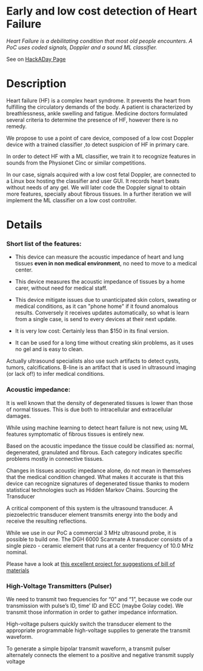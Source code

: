 # Early and low cost detection of Heart Failure

_Heart Failure is a debilitating condition that most old people encounters. A PoC uses coded signals, Doppler and a sound ML classifier._

See on [HackADay Page](https://hackaday.io/project/19685-early-and-low-cost-detection-of-heart-failure)

# Description

Heart failure (HF) is a complex heart syndrome. It prevents the heart from fulfilling the circulatory demands of the body. A patient is characterized by breathlessness, ankle swelling and fatigue. Medicine doctors formulated several criteria to determine the presence of HF, however there is no remedy.

We propose to use a point of care device, composed of a low cost Doppler device with a trained classifier ,to detect suspicion of HF in primary care.

In order to detect HF with a ML classifier, we train it to recognize features in sounds from the Physionet Cinc or similar competitions.

In our case, signals acquired with a low cost fetal Doppler, are connected to a Linux box hosting the classifier and user GUI. It records heart beats without needs of any gel. We will later code the Doppler signal to obtain more features, specially about fibrous tissues. In a further iteration we will implement the ML classifier on a low cost controller.

# Details

### Short list of the features:

* This device can measure the acoustic impedance of heart and lung tissues __even in non medical environment__, no need to move to a medical center.

* This device measures the acoustic impedance of tissues by a home carer, without need for medical staff.

* This device mitigate issues due to unanticipated skin colors, sweating or medical conditions, as it can "phone home" if it found anomalous results. Conversely it receives updates automatically, so what is learn from a single case, is send to every devices at their next update.

* It is very low cost: Certainly less than $150 in its final version.

* It can be used for a long time without creating skin problems, as it uses no gel and is easy to clean.

Actually ultrasound specialists also use such artifacts to detect cysts, tumors, calcifications. B-line is an artifact that is used in ultrasound imaging (or lack of!) to infer medical conditions.

### Acoustic impedance:

It is well known that the density of degenerated tissues is lower than those of normal tissues. This is due both to intracellular and extracellular damages.

While using machine learning to detect heart failure is not new, using ML features symptomatic of fibrous tissues is entirely new.

Based on the acoustic impedance the tissue could be classified as: normal, degenerated, granulated and fibrous. Each category indicates specific problems mostly in connective tissues.

Changes in tissues acoustic impedance alone, do not mean in themselves that the medical condition changed. What makes it accurate is that this device can recognize signatures of degenerated tissue thanks to modern statistical technologies such as Hidden Markov Chains.
Sourcing the Transducer

A critical component of this system is the ultrasound transducer. A piezoelectric transducer element transmits energy into the body and receive the resulting reflections.

While we use in our PoC a commercial 3 MHz ultrasound probe, it is possible to build one. The DGH 6000 Scanmate A transducer consists of a single piezo - ceramic element that runs at a center frequency of 10.0 MHz nominal.

Please have a look at [this excellent project for suggestions of bill of materials](https://hackaday.io/project/9281-murgen-open-source-ultrasound-imaging)

### High-Voltage Transmitters (Pulser)

We need to transmit two frequencies for “0” and “1”, because we code our transmission with pulse’s ID, time’ ID and ECC (maybe Golay code).
We transmit those information in order to gather impedance information.

High-voltage pulsers quickly switch the transducer element to the appropriate programmable high-voltage supplies to generate the transmit waveform.

To generate a simple bipolar transmit waveform, a transmit pulser alternately connects the element to a positive and negative transmit supply voltage 
